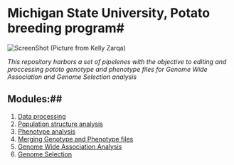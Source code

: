# Michigan State University, Potato breeding program#
![ScreenShot](https://github.com/fenciso13/Potato_MSU/blob/master/Screen%20Shot%202015-07-10%20at%201.20.00%20PM.png)
(Picture from Kelly Zarqa)

*This repository harbors a set of pipelenes with the objective to editing and proccessing pototo genotype and phenotype files for Genome Wide Association and Genome Selection analysis*
## Modules:##

1. [Data processing](https://github.com/fenciso13/Potato_MSU/blob/master/1.%20Data_processing.md)
2. [Population structure analysis](https://github.com/fenciso13/Potato_MSU/blob/master/2.%20Population%20structure.md)
3. [Phenotype analysis](https://github.com/fenciso13/Potato_MSU/blob/master/3.%20Phenotype_analysis.md)
4. [Merging Genotype and Phenotype files](https://github.com/fenciso13/Potato_MSU/blob/master/4.%20Merging%20Geno%26Pheno%20files.md)
5. [Genome Wide Association Analysis](https://github.com/fenciso13/Potato_MSU/blob/master/5.%20GWAS.md)
6. [Genome Selection](https://github.com/fenciso13/Potato_MSU/blob/master/6.%20GS.md)
